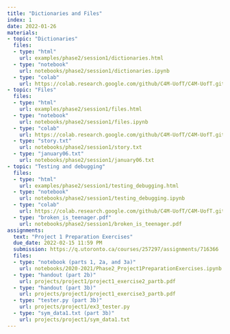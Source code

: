 ```yaml
---
title: "Dictionaries and Files"
index: 1
date: 2022-01-26
materials:
- topic: "Dictionaries"
  files: 
  - type: "html"
    url: examples/phase2/session1/dictionaries.html
  - type: "notebook"
    url: notebooks/phase2/session1/dictionaries.ipynb
  - type: "colab"
    url: https://colab.research.google.com/github/C4M-UofT/C4M-UofT.github.io/blob/master/notebooks/phase2/session1/dictionaries.ipynb
- topic: "Files"
  files: 
  - type: "html"
    url: examples/phase2/session1/files.html
  - type: "notebook"
    url: notebooks/phase2/session1/files.ipynb
  - type: "colab"
    url: https://colab.research.google.com/github/C4M-UofT/C4M-UofT.github.io/blob/master/notebooks/phase2/session1/files.ipynb
  - type: "story.txt"
    url: notebooks/phase2/session1/story.txt
  - type: "january06.txt"
    url: notebooks/phase2/session1/january06.txt
- topic: "Testing and debugging"
  files: 
  - type: "html"
    url: examples/phase2/session1/testing_debugging.html
  - type: "notebook"
    url: notebooks/phase2/session1/testing_debugging.ipynb
  - type: "colab"
    url: https://colab.research.google.com/github/C4M-UofT/C4M-UofT.github.io/blob/master/notebooks/phase2/session1/testing_debugging.ipynb
  - type: "broken_is_teenager.pdf"
    url: notebooks/phase2/session1/broken_is_teenager.pdf
assignments:
  text: "Project 1 Preparation Exercises"
  due_date: 2022-02-15 11:59 PM
  submission: https://q.utoronto.ca/courses/257297/assignments/716366
  files:
  - type: "notebook (parts 1, 2a, and 3a)" 
    url: notebooks/2020-2021/Phase2_Project1PreparationExercises.ipynb
  - type: "handout (part 2b)" 
    url: projects/project1/project1_exercise2_partb.pdf
  - type: "handout (part 3b)" 
    url: projects/project1/project1_exercise3_partb.pdf
  - type: "tester.py (part 3b)" 
    url: projects/project1/ex3_tester.py
  - type: "sym_data1.txt (part 3b)" 
    url: projects/project1/sym_data1.txt
---
```

